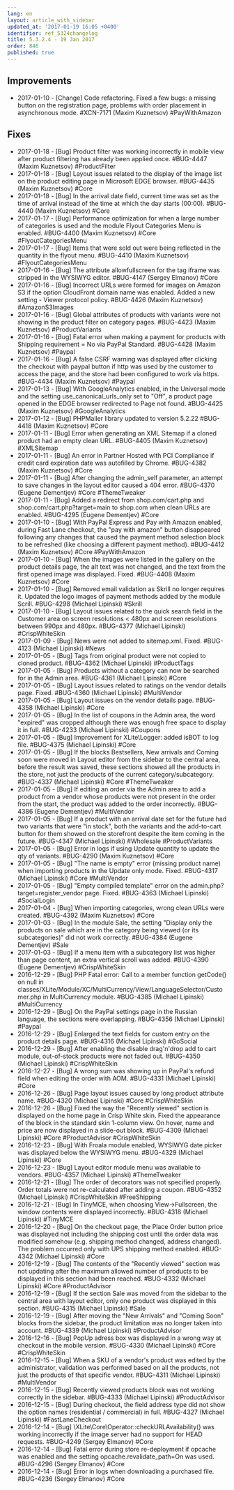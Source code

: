```yaml
---
lang: en
layout: article_with_sidebar
updated_at: '2017-01-19 16:05 +0400'
identifier: ref_5324changelog
title: 5.3.2.4 - 19 Jan 2017
order: 846
published: true
---
```

## Improvements

* 2017-01-10 - [Change] Code refactoring. Fixed a few bugs: a missing button on the registration page, problems with order placement in asynchronous mode. #XCN-7171 (Maxim Kuznetsov) #PayWithAmazon

## Fixes

* 2017-01-18 - [Bug] Product filter was working incorrectly in mobile view after product filtering has already been applied once. #BUG-4447 (Maxim Kuznetsov) #ProductFilter
* 2017-01-18 - [Bug] Layout issues related to the display of the image list on the product editing page in Microsoft EDGE browser. #BUG-4435 (Maxim Kuznetsov) #Core
* 2017-01-18 - [Bug] In the arrival date field, current time was set as the time of arrival instead of the time at which the day starts (00:00). #BUG-4440 (Maxim Kuznetsov) #Core
* 2017-01-17 - [Bug] Performance optimization for when a large number of categories is used and the module Flyout Categories Menu is enabled. #BUG-4400 (Maxim Kuznetsov) #Core #FlyoutCategoriesMenu
* 2017-01-17 - [Bug] Items that were sold out were being reflected in the quantity in the flyout menu. #BUG-4410 (Maxim Kuznetsov) #FlyoutCategoriesMenu
* 2017-01-16 - [Bug] The attribute allowfullscreen for the tag iframe was stripped in the WYSIWYG editor. #BUG-4147 (Sergey Elmanov) #Core
* 2017-01-16 - [Bug] Incorrect URLs were formed for images on Amazon S3 if the option CloudFront domain name was enabled. Added a new setting - Viewer protocol policy. #BUG-4426 (Maxim Kuznetsov) #AmazonS3Images
* 2017-01-16 - [Bug] Global attributes of products with variants were not showing in the product filter on category pages. #BUG-4423 (Maxim Kuznetsov) #ProductVariants
* 2017-01-16 - [Bug] Fatal error when making a payment for products with Shipping requirement = No via PayPal Standard. #BUG-4428 (Maxim Kuznetsov) #Paypal
* 2017-01-16 - [Bug] A false CSRF warning was displayed after clicking the checkout with paypal button if http was used by the customer to access the page, and the store had been configured to work via https. #BUG-4434 (Maxim Kuznetsov) #Paypal
* 2017-01-13 - [Bug] With GoogleAnalytics enabled, in the Universal mode and the setting use_canonical_urls_only set to "Off", a product page opened in the EDGE browser redirected to Page not found. #BUG-4425 (Maxim Kuznetsov) #GoogleAnalytics
* 2017-01-12 - [Bug] PHPMailer library updated to version 5.2.22 #BUG-4418 (Maxim Kuznetsov) #Core
* 2017-01-11 - [Bug] Error when generating an XML Sitemap if a cloned product had an empty clean URL. #BUG-4405 (Maxim Kuznetsov) #XMLSitemap
* 2017-01-11 - [Bug] An error in Partner Hosted with PCI Compliance if credit card expiration date was autofilled by Chrome. #BUG-4382 (Maxim Kuznetsov) #Core
* 2017-01-11 - [Bug] After changing the admin_self parameter, an attempt to save changes in the layout editor caused a 404 error. #BUG-4370 (Eugene Dementjev) #Core #ThemeTweaker
* 2017-01-11 - [Bug] Added a redirect from shop.com/cart.php and shop.com/cart.php?target=main to shop.com when clean URLs are enabled. #BUG-4295 (Eugene Dementjev) #Core
* 2017-01-10 - [Bug] With PayPal Express and Pay with Amazon enabled, during Fast Lane checkout, the "pay with amazon" button disappeared following any changes that caused the payment method selection block to be refreshed (like choosing a different payment method). #BUG-4412 (Maxim Kuznetsov) #Core #PayWithAmazon
*  2017-01-10 - [Bug] When the images were listed in the gallery on the product details page, the alt text was not changed, and the text from the first opened image was displayed. Fixed. #BUG-4408 (Maxim Kuznetsov) #Core
* 2017-01-10 - [Bug] Removed email validation as Skrill no longer requires it. Updated the logo images of payment methods added by the module Scrill. #BUG-4298 (Michael Lipinski) #Skrill
* 2017-01-10 - [Bug] Layout issues related to the quick search field in the Customer area on screen resolutions < 480px and screen resolutions between 990px and 480px. #BUG-4377 (Michael Lipinski) #CrispWhiteSkin
* 2017-01-09 - [Bug] News were not added to sitemap.xml. Fixed. #BUG-4123 (Michael Lipinski) #News
* 2017-01-05 - [Bug] Tags from original product were not copied to cloned product. #BUG-4362 (Michael Lipinski) #ProductTags
* 2017-01-05 - [Bug] Products without a category can now be searched for in the Admin area. #BUG-4361 (Michael Lipinski) #Core
* 2017-01-05 - [Bug] Layout issues related to ratings on the vendor details page. Fixed. #BUG-4360 (Michael Lipinski) #MultiVendor
* 2017-01-05 - [Bug] Layout issues on the vendor details page. #BUG-4358 (Michael Lipinski) #Core
* 2017-01-05 - [Bug] In the list of coupons in the Admin area, the word "expired" was cropped although there was enough free space to display it in full. #BUG-4233 (Michael Lipinski) #Coupons
* 2017-01-05 - [Bug] Improvement for XLite\Logger: added isBOT to log file. #BUG-4375 (Michael Lipinski) #Core
* 2017-01-05 - [Bug] If the blocks Bestsellers, New arrivals and Coming soon were moved in Layout editor from the sidebar to the central area, before the result was saved, these sections showed all the products in the store, not just the products of the current category/subcategory. #BUG-4337 (Michael Lipinski) #Core #ThemeTweaker
* 2017-01-05 - [Bug] If editing an order via the Admin area to add a product from a vendor whose products were not present in the order from the start, the product was added to the order incorrectly. #BUG-4386 (Eugene Dementjev) #MultiVendor
* 2017-01-05 - [Bug] If a product with an arrival date set for the future had two variants that were "in stock", both the variants and the add-to-cart button for them showed on the storefront despite the item coming in the future. #BUG-4347 (Michael Lipinski) #Wholesale #ProductVariants
* 2017-01-05 - [Bug] Error in logs if using Update quantity to update the qty of variants. #BUG-4290 (Maxim Kuznetsov) #Core
* 2017-01-05 - [Bug] "The name is empty" error (missing product name) when importing products in the Update only mode. Fixed. #BUG-4317 (Michael Lipinski) #Core #MultiVendor
* 2017-01-05 - [Bug] "Empty compiled template" error on the admin.php?target=register_vendor page. Fixed. #BUG-4363 (Michael Lipinski) #SocialLogin
* 2017-01-04 - [Bug] When importing categories, wrong clean URLs were created. #BUG-4392 (Maxim Kuznetsov) #Core
* 2017-01-03 - [Bug] In the module Sale, the setting "Display only the products on sale which are in the category being viewed (or its subcategories)" did not work correctly. #BUG-4384 (Eugene Dementjev) #Sale
* 2017-01-03 - [Bug] If a menu item with a subcategory list was higher than page content, an extra vertical scroll was added. #BUG-4390 (Eugene Dementjev) #CrispWhiteSkin
* 2016-12-29 - [Bug] PHP Fatal error:  Call to a member function getCode() on null in classes/XLite/Module/XC/MultiCurrency/View/LanguageSelector/Customer.php in MultiCurrency module. #BUG-4385 (Michael Lipinski) #MultiCurrency
* 2016-12-29 - [Bug] On the PayPal settings page in the Russian language, the sections were overlapping. #BUG-4356 (Michael Lipinski) #Paypal
* 2016-12-29 - [Bug] Enlarged the text fields for custom entry on the product details page. #BUG-4316 (Michael Lipinski) #GoSocial
* 2016-12-29 - [Bug] After enabling the disable drag'n'drop add to cart module, out-of-stock products were not faded out. #BUG-4350 (Michael Lipinski) #CrispWhiteSkin
* 2016-12-27 - [Bug] A wrong sum was showing up in PayPal's refund field when editing the order with AOM. #BUG-4331 (Michael Lipinski) #Core
* 2016-12-26 - [Bug] Page layout issues caused by long product attribute name. #BUG-4320 (Michael Lipinski) #Core #CrispWhiteSkin
* 2016-12-26 - [Bug] Fixed the way the "Recently viewed" section is displayed on the home page in Crisp White skin. Fixed the appearance of the block in the standard skin 1-column view. On hover, name and price are now displayed in a slide-out block. #BUG-4309 (Michael Lipinski) #Core #ProductAdvisor #CrispWhiteSkin
* 2016-12-23 - [Bug] With Froala module enabled, WYSIWYG date picker was displayed below the WYSIWYG menu. #BUG-4329 (Michael Lipinski) #Core
* 2016-12-23 - [Bug] Layout editor module menu was available to vendors. #BUG-4357 (Michael Lipinski) #ThemeTweaker
* 2016-12-21 - [Bug] The order of decorators was not specified properly. Order totals were not re-calculated after adding a coupon. #BUG-4352 (Michael Lipinski) #CrispWhiteSkin #FreeShipping
* 2016-12-21 - [Bug] In TinyMCE, when choosing View->Fullscreen, the window contents were displayed incorrectly. #BUG-4318 (Michael Lipinski) #TinyMCE
* 2016-12-20 - [Bug] On the checkout page, the Place Order button price was displayed not including the shipping cost until the order data was modified somehow (e.g. shipping method changed, address changed). The problem occurred only with UPS shipping method enabled. #BUG-4342 (Michael Lipinski) #Core
* 2016-12-19 - [Bug] The contents of the "Recently viewed" section was not updating after the maximum allowed number of products to be displayed in this section had been reached. #BUG-4332 (Michael Lipinski) #Core #ProductAdvisor
* 2016-12-19 - [Bug] If the section Sale was moved from the sidebar to the central area with layout editor, only one product was displayed in this section. #BUG-4315 (Michael Lipinski) #Sale
* 2016-12-19 - [Bug] After moving the "New Arrivals" and "Coming Soon" blocks from the sidebar, the product limitation was no longer taken into account. #BUG-4339 (Michael Lipinski) #ProductAdvisor
* 2016-12-16 - [Bug] PopUp adress box was displayed in a wrong way at checkout in the mobile version. #BUG-4330 (Michael Lipinski) #Core #CrispWhiteSkin
* 2016-12-15 - [Bug] When a SKU of a vendor's product was edited by the administrator, validation was performed based on all the products, not just the products of that specific vendor. #BUG-4311 (Michael Lipinski) #MultiVendor
* 2016-12-15 - [Bug] Recently viewed products block was not working correctly in the sidebar. #BUG-4333 (Michael Lipinski) #ProductAdvisor
* 2016-12-15 - [Bug] During checkout, the field address type did not show the option names (residential / commercial) in full. #BUG-4327 (Michael Lipinski) #FastLaneCheckout
* 2016-12-14 - [Bug] \XLite\Core\Operator::checkURLAvailability() was working incorrectly if the image server had no support for HEAD requests. #BUG-4249 (Sergey Elmanov) #Core
* 2016-12-14 - [Bug] Fatal error during store re-deployment if opcache was enabled and the setting opcache.revalidate_path=On was used. #BUG-4296 (Sergey Elmanov) #Core
* 2016-12-14 - [Bug] Error in logs when downloading a purchased file. #BUG-4236 (Sergey Elmanov) #Core


